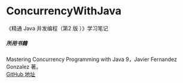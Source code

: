 # ConcurrencyWithJava
《精通 Java 并发编程（第2 版 ）》学习笔记  
##### 所用书籍
Mastering Concurrency Programming with Java 9，Javier Fernandez Gonzalez 著。  
[GitHub 地址](https://github.com/PacktPublishing/Mastering-Concurrency-Programming-with-Java-9-Second-Edition)

